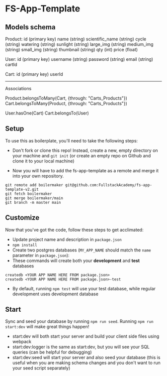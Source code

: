# FS-App-Template

## Models schema

Product:
id (primary key)
name (string)
scientific_name (string)
cycle (string)
watering (string)
sunlight (string)
large_img (string)
medium_img (string)
small_img (string)
thumbnail (string)
qty (int)
price (float)

User:
id (primary key)
username (string)
password (string)
email (string)
cartId

Cart:
id (primary key)
userId

-----------
Associations

Product.belongsToMany(Cart, {through: "Carts_Products"})
Cart.belongsToMany(Product, {through: "Carts_Products"})

User.hasOne(Cart)
Cart.belongsTo(User)






## Setup

To use this as boilerplate, you'll need to take the following steps:

- Don't fork or clone this repo! Instead, create a new, empty
  directory on your machine and `git init` (or create an empty repo on
  Github and clone it to your local machine)

- Now you will have to add the fs-app-template as a remote and merge it into your own repository.

```
git remote add boilermaker git@github.com:FullstackAcademy/fs-app-template-v2.git
git fetch boilermaker
git merge boilermaker/main
git branch -m master main
```

## Customize

Now that you've got the code, follow these steps to get acclimated:

- Update project name and description in `package.json`
- `npm install`
- Create two postgres databases (`MY_APP_NAME` should match the `name`
  parameter in `package.json`):
- These commands will create both your **development** and **test** databases

```
createdb <YOUR APP NAME HERE FROM package.json>
createdb <YOUR APP NAME HERE FROM package.json>-test
```

- By default, running `npm test` will use your test database, while
  regular development uses development database

## Start

Sync and seed your database by running `npm run seed`. Running `npm run start:dev` will make great things happen!

- start:dev will both start your server and build your client side files using webpack
- start:dev:logger is the same as start:dev, but you will see your SQL queries (can be helpful for debugging)
- start:dev:seed will start your server and also seed your database (this is useful when you are making schema changes and you don't want to run your seed script separately)
